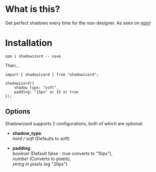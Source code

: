# What is this?

Get perfect shadows every time for the non-designer. As seen on [npm](https://www.npmjs.com/package/kenji_shadowizard)!

# Installation

`npm i shadowizard -- save`

Then...

```
import { shadowizard } from "shadowizard";

shadowizard({
    shadow_type: "soft",
    padding: "15px" or 15 or true
});
```
## Options

Shadowizard supports 2 configurations, both of which are optional:

* **shadow_type**:<br>
_hard / soft_ (Defaults to soft)<br>

* **padding**:<br>
_boolean_ (Default false - true converts to "10px"),<br>
_number_ (Converts to pixels),<br>
_string in pixels_ (eg "20px")

